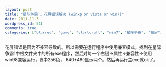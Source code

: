 ```yaml
---
layout: post
title: "星际争霸 1 花屏错误解决 (winxp or vista or win7)"
date: 2011-11-3
wordpress_id: 511
comments: true
categories: ["blurred", "game", "startcraft", "win7", "星际争霸", "花屏"]
---
```

<meta name="_su_rich_snippet_type" content="none" />
<meta name="_edit_last" content="1" />
<meta name="_su_description" content="星际争霸花屏错误解决" />
<meta name="views" content="72" />
<meta name="_su_keywords" content="星际争霸,花屏,解决" />
<meta name="_su_title" content="星际争霸 花屏 win7" />
花屏错误是因为不兼容导致的。所以需要在运行程序中使用兼容模式。找到在星际争霸1中根文件夹中的所有exe程序，然后对每一个右键->属性->兼容性->使用win98兼容运行，选中256色， 640*480显示两个。然后再运行主exe就ok了。
